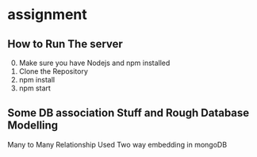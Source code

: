 # assignment

## How to Run The server
0. Make sure you have Nodejs and npm installed
1. Clone the Repository
2. npm install
3. npm start


## Some DB association Stuff and Rough Database Modelling 
Many to Many Relationship
Used Two way embedding in mongoDB

